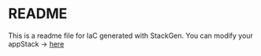 # README
This is a readme file for IaC generated with StackGen.
You can modify your appStack -> [here](http://main.dev.stackgen.com/appstacks/9eec7ca4-a8c7-4ec1-8ffc-537c44d02fe1)
